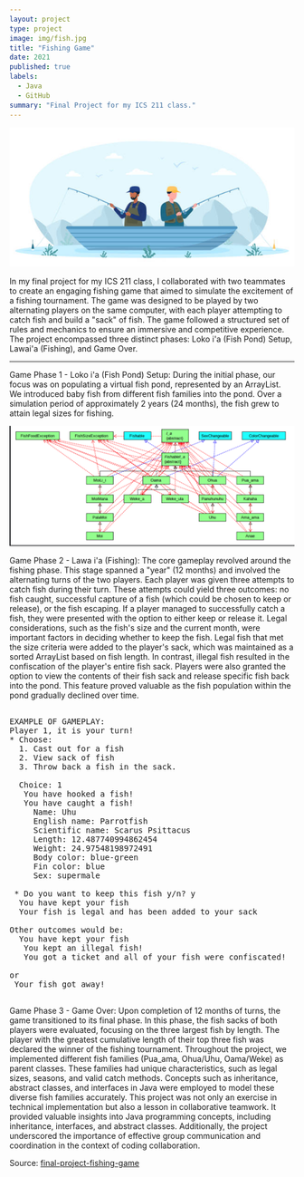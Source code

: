 ```yaml
---
layout: project
type: project
image: img/fish.jpg
title: "Fishing Game"
date: 2021
published: true
labels:
  - Java
  - GitHub
summary: "Final Project for my ICS 211 class."
---
```


<div class="text-center p-4"><img class="img-fluid" src="../img/bannerfish.jpg"></div>

  In my final project for my ICS 211 class, I collaborated with two teammates to create an engaging fishing game that aimed to simulate the excitement of a fishing tournament. The game was designed to be played by two alternating players on the same computer, with each player attempting to catch fish and build a "sack" of fish. The game followed a structured set of rules and mechanics to ensure an immersive and competitive experience.
The project encompassed three distinct phases: Loko i'a (Fish Pond) Setup, Lawai'a (Fishing), and Game Over.



<hr>

Game Phase 1 - Loko i'a (Fish Pond) Setup:
 During the initial phase, our focus was on populating a virtual fish pond, represented by an ArrayList. We introduced baby fish from different fish families into the pond. Over a simulation period of approximately 2 years (24 months), the fish grew to attain legal sizes for fishing.

<img class="img-fluid" src="../img/fish.map.png">

Game Phase 2 - Lawa i'a (Fishing): 
The core gameplay revolved around the fishing phase. This stage spanned a "year" (12 months) and involved the alternating turns of the two players. Each player was given three attempts to catch fish during their turn. These attempts could yield three outcomes: no fish caught, successful capture of a fish (which could be chosen to keep or release), or the fish escaping.
If a player managed to successfully catch a fish, they were presented with the option to either keep or release it. Legal considerations, such as the fish's size and the current month, were important factors in deciding whether to keep the fish. Legal fish that met the size criteria were added to the player's sack, which was maintained as a sorted ArrayList based on fish length. In contrast, illegal fish resulted in the confiscation of the player's entire fish sack.
Players were also granted the option to view the contents of their fish sack and release specific fish back into the pond. This feature proved valuable as the fish population within the pond gradually declined over time.

<pre>
  
EXAMPLE OF GAMEPLAY:
Player 1, it is your turn! 
* Choose:
  1. Cast out for a fish
  2. View sack of fish
  3. Throw back a fish in the sack.
  
  Choice: 1
   You have hooked a fish!
   You have caught a fish!
     Name: Uhu
     English name: Parrotfish
     Scientific name: Scarus Psittacus
     Length: 12.487740994862454
     Weight: 24.97548198972491
     Body color: blue-green
     Fin color: blue
     Sex: supermale
     
 * Do you want to keep this fish y/n? y
  You have kept your fish
  Your fish is legal and has been added to your sack

Other outcomes would be:
  You have kept your fish
   You kept an illegal fish!
   You got a ticket and all of your fish were confiscated!

or
 Your fish got away!

</pre>
  
Game Phase 3 - Game Over: 
Upon completion of 12 months of turns, the game transitioned to its final phase. In this phase, the fish sacks of both players were evaluated, focusing on the three largest fish by length. The player with the greatest cumulative length of their top three fish was declared the winner of the fishing tournament.
Throughout the project, we implemented different fish families (Pua_ama, Ohua/Uhu, Oama/Weke) as parent classes. These families had unique characteristics, such as legal sizes, seasons, and valid catch methods. Concepts such as inheritance, abstract classes, and interfaces in Java were employed to model these diverse fish families accurately.
This project was not only an exercise in technical implementation but also a lesson in collaborative teamwork. It provided valuable insights into Java programming concepts, including inheritance, interfaces, and abstract classes. Additionally, the project underscored the importance of effective group communication and coordination in the context of coding collaboration.

Source: <a href="https://github.com/ICSatKCC/assignment-8---final-project-fishing-game---s22-assignment-8-group-3">final-project-fishing-game</a>
